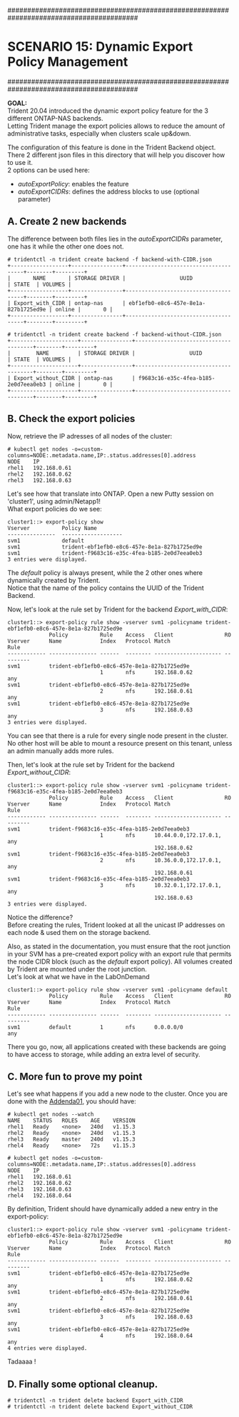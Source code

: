 #########################################################################################
# SCENARIO 15: Dynamic Export Policy Management
#########################################################################################

**GOAL:**   
Trident 20.04 introduced the dynamic export policy feature for the 3 different ONTAP-NAS backends.  
Letting Trident manage the export policies allows to reduce the amount of administrative tasks, especially when clusters scale up&down.

The configuration of this feature is done in the Trident Backend object. There 2 different json files in this directory that will help you discover how to use it.  
2 options can be used here:  
- *autoExportPolicy*: enables the feature
- *autoExportCIDRs*: defines the address blocks to use (optional parameter)

## A. Create 2 new backends

The difference between both files lies in the *autoExportCIDRs* parameter, one has it while the other one does not.

```
# tridentctl -n trident create backend -f backend-with-CIDR.json
+------------------+----------------+--------------------------------------+--------+---------+
|       NAME       | STORAGE DRIVER |                 UUID                 | STATE  | VOLUMES |
+------------------+----------------+--------------------------------------+--------+---------+
| Export_with_CIDR | ontap-nas      | ebf1efb0-e8c6-457e-8e1a-827b1725ed9e | online |       0 |
+------------------+----------------+--------------------------------------+--------+---------+

# tridentctl -n trident create backend -f backend-without-CIDR.json
+---------------------+----------------+--------------------------------------+--------+---------+
|        NAME         | STORAGE DRIVER |                 UUID                 | STATE  | VOLUMES |
+---------------------+----------------+--------------------------------------+--------+---------+
| Export_without_CIDR | ontap-nas      | f9683c16-e35c-4fea-b185-2e0d7eea0eb3 | online |       0 |
+---------------------+----------------+--------------------------------------+--------+---------+
```

## B. Check the export policies

Now, retrieve the IP adresses of all nodes of the cluster:
```
# kubectl get nodes -o=custom-columns=NODE:.metadata.name,IP:.status.addresses[0].address
NODE    IP
rhel1   192.168.0.61
rhel2   192.168.0.62
rhel3   192.168.0.63
```
Let's see how that translate into ONTAP. Open a new Putty session on 'cluster1', using admin/Netapp1!  
What export policies do we see:
```
cluster1::> export-policy show
Vserver          Policy Name
---------------  -------------------
svm1             default
svm1             trident-ebf1efb0-e8c6-457e-8e1a-827b1725ed9e
svm1             trident-f9683c16-e35c-4fea-b185-2e0d7eea0eb3
3 entries were displayed.
```
The _default_ policy is always present, while the 2 other ones where dynamically created by Trident.  
Notice that the name of the policy contains the UUID of the Trident Backend.  

Now, let's look at the rule set by Trident for the backend _Export_with_CIDR_:  
```
cluster1::> export-policy rule show -vserver svm1 -policyname trident-ebf1efb0-e8c6-457e-8e1a-827b1725ed9e
             Policy          Rule    Access   Client                RO
Vserver      Name            Index   Protocol Match                 Rule
------------ --------------- ------  -------- --------------------- ---------
svm1         trident-ebf1efb0-e8c6-457e-8e1a-827b1725ed9e
                             1       nfs      192.168.0.62          any
svm1         trident-ebf1efb0-e8c6-457e-8e1a-827b1725ed9e
                             2       nfs      192.168.0.61          any
svm1         trident-ebf1efb0-e8c6-457e-8e1a-827b1725ed9e
                             3       nfs      192.168.0.63          any
3 entries were displayed.
```
You can see that there is a rule for every single node present in the cluster. No other host will be able to mount a resource present on this tenant, unless an admin manually adds more rules.  

Then, let's look at the rule set by Trident for the backend _Export_without_CIDR_: 
```
cluster1::> export-policy rule show -vserver svm1 -policyname trident-f9683c16-e35c-4fea-b185-2e0d7eea0eb3
             Policy          Rule    Access   Client                RO
Vserver      Name            Index   Protocol Match                 Rule
------------ --------------- ------  -------- --------------------- ---------
svm1         trident-f9683c16-e35c-4fea-b185-2e0d7eea0eb3
                             1       nfs      10.44.0.0,172.17.0.1, any
                                              192.168.0.62
svm1         trident-f9683c16-e35c-4fea-b185-2e0d7eea0eb3
                             2       nfs      10.36.0.0,172.17.0.1, any
                                              192.168.0.61
svm1         trident-f9683c16-e35c-4fea-b185-2e0d7eea0eb3
                             3       nfs      10.32.0.1,172.17.0.1, any
                                              192.168.0.63
3 entries were displayed.
```
Notice the difference?  
Before creating the rules, Trident looked at all the unicast IP addresses on each node & used them on the storage backend.  

Also, as stated in the documentation, you must ensure that the root junction in your SVM has a pre-created export policy with an export rule that permits the node CIDR block (such as the *default* export policy). All volumes created by Trident are mounted under the root junction.  
Let's look at what we have in the LabOnDemand
```
cluster1::> export-policy rule show -vserver svm1 -policyname default
             Policy          Rule    Access   Client                RO
Vserver      Name            Index   Protocol Match                 Rule
------------ --------------- ------  -------- --------------------- ---------
svm1         default         1       nfs      0.0.0.0/0             any
```
There you go, now, all applications created with these backends are going to have access to storage, while adding an extra level of security.


## C. More fun to prove my point

Let's see what happens if you add a new node to the cluster.
Once you are done with the [Addenda01](../../Addendum/Addenda01), you should have:
```
# kubectl get nodes --watch
NAME    STATUS   ROLES    AGE    VERSION
rhel1   Ready    <none>   240d   v1.15.3
rhel2   Ready    <none>   240d   v1.15.3
rhel3   Ready    master   240d   v1.15.3
rhel4   Ready    <none>   72s    v1.15.3

# kubectl get nodes -o=custom-columns=NODE:.metadata.name,IP:.status.addresses[0].address
NODE    IP
rhel1   192.168.0.61
rhel2   192.168.0.62
rhel3   192.168.0.63
rhel4   192.168.0.64
```
By definition, Trident should have dynamically added a new entry in the export-policy:
```
cluster1::> export-policy rule show -vserver svm1 -policyname trident-ebf1efb0-e8c6-457e-8e1a-827b1725ed9e
             Policy          Rule    Access   Client                RO
Vserver      Name            Index   Protocol Match                 Rule
------------ --------------- ------  -------- --------------------- ---------
svm1         trident-ebf1efb0-e8c6-457e-8e1a-827b1725ed9e
                             1       nfs      192.168.0.62          any
svm1         trident-ebf1efb0-e8c6-457e-8e1a-827b1725ed9e
                             2       nfs      192.168.0.61          any
svm1         trident-ebf1efb0-e8c6-457e-8e1a-827b1725ed9e
                             3       nfs      192.168.0.63          any
svm1         trident-ebf1efb0-e8c6-457e-8e1a-827b1725ed9e
                             4       nfs      192.168.0.64          any
4 entries were displayed.
```
Tadaaaa !

## D. Finally some optional cleanup.
```
# tridentctl -n trident delete backend Export_with_CIDR
# tridentctl -n trident delete backend Export_without_CIDR
```
